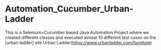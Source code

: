# Automation_Cucumber_Urban-Ladder

This is a Selenium+Cucumber based Java Automation Project where we created different classes and executed almost 10 different test cases on the [urban ladder] site Urban Ladder(https://www.urbanladder.com/furniture)
